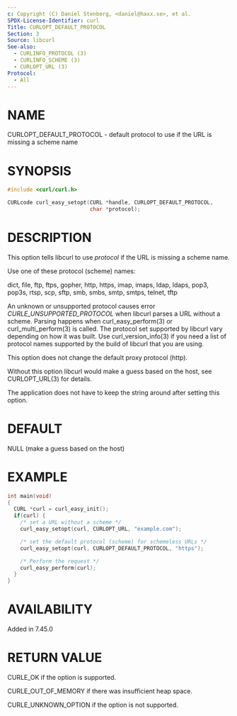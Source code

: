 ```yaml
---
c: Copyright (C) Daniel Stenberg, <daniel@haxx.se>, et al.
SPDX-License-Identifier: curl
Title: CURLOPT_DEFAULT_PROTOCOL
Section: 3
Source: libcurl
See-also:
  - CURLINFO_PROTOCOL (3)
  - CURLINFO_SCHEME (3)
  - CURLOPT_URL (3)
Protocol:
  - All
---
```


# NAME

CURLOPT_DEFAULT_PROTOCOL - default protocol to use if the URL is missing a
scheme name

# SYNOPSIS

~~~c
#include <curl/curl.h>

CURLcode curl_easy_setopt(CURL *handle, CURLOPT_DEFAULT_PROTOCOL,
                          char *protocol);
~~~

# DESCRIPTION

This option tells libcurl to use *protocol* if the URL is missing a scheme
name.

Use one of these protocol (scheme) names:

dict, file, ftp, ftps, gopher, http, https, imap, imaps, ldap, ldaps, pop3,
pop3s, rtsp, scp, sftp, smb, smbs, smtp, smtps, telnet, tftp

An unknown or unsupported protocol causes error
*CURLE_UNSUPPORTED_PROTOCOL* when libcurl parses a URL without a
scheme. Parsing happens when curl_easy_perform(3) or
curl_multi_perform(3) is called. The protocol set supported by libcurl
vary depending on how it was built. Use curl_version_info(3) if you need
a list of protocol names supported by the build of libcurl that you are using.

This option does not change the default proxy protocol (http).

Without this option libcurl would make a guess based on the host, see
CURLOPT_URL(3) for details.

The application does not have to keep the string around after setting this
option.

# DEFAULT

NULL (make a guess based on the host)

# EXAMPLE

~~~c
int main(void)
{
  CURL *curl = curl_easy_init();
  if(curl) {
    /* set a URL without a scheme */
    curl_easy_setopt(curl, CURLOPT_URL, "example.com");

    /* set the default protocol (scheme) for schemeless URLs */
    curl_easy_setopt(curl, CURLOPT_DEFAULT_PROTOCOL, "https");

    /* Perform the request */
    curl_easy_perform(curl);
  }
}
~~~

# AVAILABILITY

Added in 7.45.0

# RETURN VALUE

CURLE_OK if the option is supported.

CURLE_OUT_OF_MEMORY if there was insufficient heap space.

CURLE_UNKNOWN_OPTION if the option is not supported.
